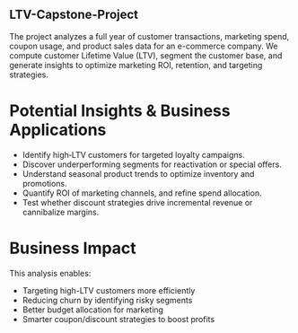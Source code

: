 ## LTV-Capstone-Project

The project analyzes a full year of customer transactions, marketing spend, coupon usage, and product sales data for an e-commerce company. We compute customer Lifetime Value (LTV), segment the customer base, and generate insights to optimize marketing ROI, retention, and targeting strategies.

# Potential Insights & Business Applications
- Identify high‑LTV customers for targeted loyalty campaigns.
- Discover underperforming segments for reactivation or special offers.
- Understand seasonal product trends to optimize inventory and promotions.
- Quantify ROI of marketing channels, and refine spend allocation.
- Test whether discount strategies drive incremental revenue or cannibalize margins.

# Business Impact
This analysis enables:
- Targeting high-LTV customers more efficiently
- Reducing churn by identifying risky segments
- Better budget allocation for marketing
- Smarter coupon/discount strategies to boost profits
